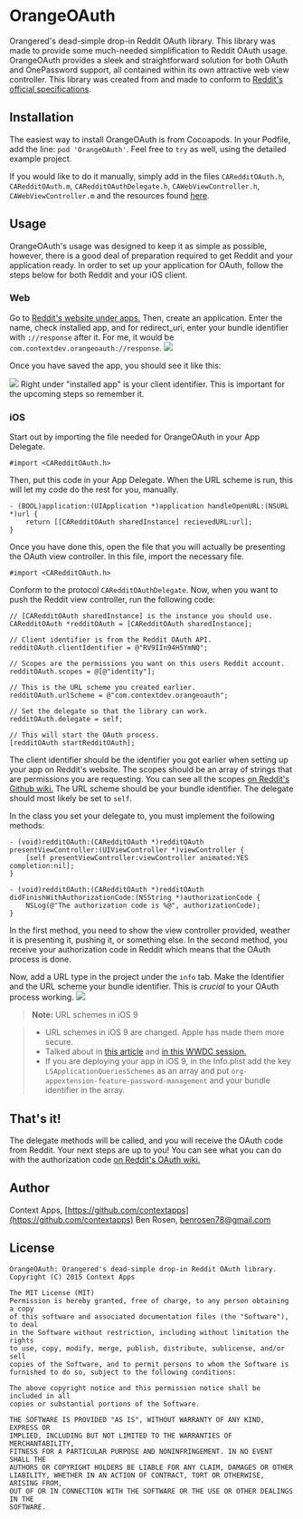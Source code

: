 # OrangeOAuth

Orangered's dead-simple drop-in Reddit OAuth library. This library was made to provide some much-needed simplification to Reddit OAuth usage. OrangeOAuth provides a sleek and straightforward solution for both OAuth and OnePassword support, all contained within its own attractive web view controller. This library was created from and made to conform to [Reddit's official specifications](https://github.com/reddit/reddit/wiki/OAuth2-iOS-Example).

## Installation

The easiest way to install OrangeOAuth is from Cocoapods. In your Podfile, add the line: `pod 'OrangeOAuth'`. Feel free to `try` as well, using the detailed example project.

If you would like to do it manually, simply add in the files `CARedditOAuth.h`, `CARedditOAuth.m`, `CARedditOAuthDelegate.h`, `CAWebViewController.h`, `CAWebViewController.m` and the resources found [here](Resources).

## Usage

OrangeOAuth's usage was designed to keep it as simple as possible, however, there is a good deal of preparation required to get Reddit and your application ready. In order to set up your application for OAuth, follow the steps below for both Reddit and your iOS client.

### Web

Go to [Reddit's website under apps.](https://www.reddit.com/prefs/apps/) Then, create an application. Enter the name, check installed app, and for redirect_uri, enter your bundle identifier with `://response` after it. For me, it would be `com.contextdev.orangeoauth://response`. 
![](https://raw.githubusercontent.com/contextapps/OrangeOAuth/master/Screenshots/screenshot1.png)

Once you have saved the app, you should see it like this:

![](https://raw.githubusercontent.com/contextapps/OrangeOAuth/master/Screenshots/screenshot2.png)
Right under "installed app" is your client identifier. This is important for the upcoming steps so remember it.

### iOS

Start out by importing the file needed for OrangeOAuth in your App Delegate.

	#import <CARedditOAuth.h>
	
Then, put this code in your App Delegate. When the URL scheme is run, this will let my code do the rest for you, manually.

	- (BOOL)application:(UIApplication *)application handleOpenURL:(NSURL *)url {
		return [[CARedditOAuth sharedInstance] recievedURL:url];
	}

Once you have done this, open the file that you will actually be presenting the OAuth view controller.
In this file,  import the necessary file.

	#import <CARedditOAuth.h>

Conform to the protocol `CARedditOAuthDelegate`.
Now, when you want to push the Reddit view controller, run the following code:

	// [CARedditOAuth sharedInstance] is the instance you should use.
	CARedditOAuth *redditOAuth = [CARedditOAuth sharedInstance];
	
	// Client identifier is from the Reddit OAuth API.
	redditOAuth.clientIdentifier = @"RV9IIn94H5YmNQ";

	// Scopes are the permissions you want on this users Reddit account.
	redditOAuth.scopes = @[@"identity"];
	
	// This is the URL scheme you created earlier.
	redditOAuth.urlScheme = @"com.contextdev.orangeoauth";

	// Set the delegate so that the library can work.
	redditOAuth.delegate = self;
	
	// This will start the OAuth process.
	[redditOAuth startRedditOAuth];

The client identifier should be the identifier you got earlier when setting up your app on Reddit's website. The scopes should be an array of strings that are permissions you are requesting. You can see all the scopes [on Reddit's Github wiki.](https://github.com/reddit/reddit/wiki/oauth2#authorization) The URL scheme should be your bundle identifier. The delegate should most likely be set to `self`.

In the class you set your delegate to, you must implement the following methods:

	- (void)redditOAuth:(CARedditOAuth *)redditOAuth presentViewController:(UIViewController *)viewController {
		[self presentViewController:viewController animated:YES completion:nil];
	}
	
	- (void)redditOAuth:(CARedditOAuth *)redditOAuth didFinishWithAuthorizationCode:(NSString *)authorizationCode {
		NSLog(@"The authorization code is %@", authorizationCode);
	}

In the first method, you need to show the view controller provided, weather it is presenting it, pushing it, or something else. In the second method, you receive your authorization code in Reddit which means that the OAuth process is done.

Now, add a URL type in the project under the `info` tab. Make the Identifier and the URL scheme your bundle identifier. This is _crucial_ to your OAuth process working.
![](https://raw.githubusercontent.com/contextapps/OrangeOAuth/master/Screenshots/screenshot3.png)
> **Note:** URL schemes in iOS 9

> - URL schemes in iOS 9 are changed. Apple has made them more secure. 
> - Talked about in [this article](http://awkwardhare.com/post/121196006730/quick-take-on-ios-9-url-scheme-changes) and [in this WWDC session. ](https://developer.apple.com/videos/wwdc/2015/?id=703)
> - If you are deploying your app in iOS 9, in the Info.plist add the key `LSApplicationQueriesSchemes` as an array and put `org-appextension-feature-password-management` and your bundle identifier in the array.

## That's it!

The delegate methods will be called, and you will receive the OAuth code from Reddit. Your next steps are up to you! You can see what you can do with the authorization code [on Reddit's OAuth wiki.](https://github.com/reddit/reddit/wiki/oauth2#token-retrieval-code-flow)

## Author

Context Apps, [https://github.com/contextapps](https://github.com/contextapps)
Ben Rosen, [benrosen78@gmail.com](mailto:benrosen78@gmail.com)

## License
	OrangeOAuth: Orangered's dead-simple drop-in Reddit OAuth library.
	Copyright (C) 2015 Context Apps

	The MIT License (MIT)     
	Permission is hereby granted, free of charge, to any person obtaining a copy
	of this software and associated documentation files (the "Software"), to deal
	in the Software without restriction, including without limitation the rights
	to use, copy, modify, merge, publish, distribute, sublicense, and/or sell
	copies of the Software, and to permit persons to whom the Software is
	furnished to do so, subject to the following conditions:
	 
	The above copyright notice and this permission notice shall be included in all
	copies or substantial portions of the Software.
	 
	THE SOFTWARE IS PROVIDED "AS IS", WITHOUT WARRANTY OF ANY KIND, EXPRESS OR
	IMPLIED, INCLUDING BUT NOT LIMITED TO THE WARRANTIES OF MERCHANTABILITY,
	FITNESS FOR A PARTICULAR PURPOSE AND NONINFRINGEMENT. IN NO EVENT SHALL THE
	AUTHORS OR COPYRIGHT HOLDERS BE LIABLE FOR ANY CLAIM, DAMAGES OR OTHER
	LIABILITY, WHETHER IN AN ACTION OF CONTRACT, TORT OR OTHERWISE, ARISING FROM,
	OUT OF OR IN CONNECTION WITH THE SOFTWARE OR THE USE OR OTHER DEALINGS IN THE
	SOFTWARE.

